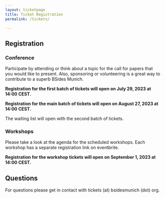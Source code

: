 ```yaml
---
layout: ticketpage
title: Ticket Registration
permalink: /tickets/

---
```


## Registration

### Conference

Participate by attending or think about a topic for the call for papers that you would like to present.
Also, sponsoring or volunteering is a great way to contribute to a superb BSides Munich.

**Registration for the first batch of tickets will open on July 29, 2023 at 14:00 CEST.**

**Registration for the main batch of tickets will open on August 27, 2023 at 14:00 CEST.**

The waiting list will open with the second batch of tickets.

### Workshops

Please take a look at the agenda for the scheduled workshops.
Each workshop has a separate registration link on eventbrite.

**Registration for the workshop tickets will open on September 1, 2023 at 14:00 CEST.**

## Questions

For questions please get in contact with tickets (at) bsidesmunich (dot) org.
 